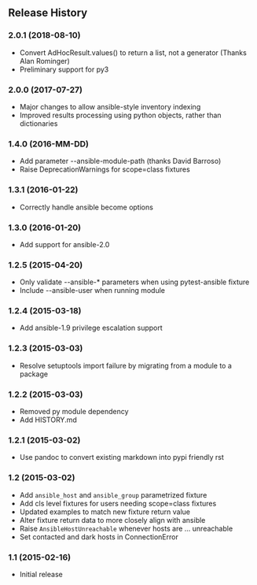 ## Release History

### 2.0.1 (2018-08-10)

* Convert AdHocResult.values() to return a list, not a generator (Thanks Alan Rominger)
* Preliminary support for py3

### 2.0.0 (2017-07-27)

* Major changes to allow ansible-style inventory indexing
* Improved results processing using python objects, rather than dictionaries

### 1.4.0 (2016-MM-DD)

* Add parameter --ansible-module-path (thanks David Barroso)
* Raise DeprecationWarnings for scope=class fixtures

### 1.3.1 (2016-01-22)

* Correctly handle ansible become options

### 1.3.0 (2016-01-20)

* Add support for ansible-2.0

### 1.2.5 (2015-04-20)

* Only validate --ansible-* parameters when using pytest-ansible fixture
* Include --ansible-user when running module

### 1.2.4 (2015-03-18)

* Add ansible-1.9 privilege escalation support

### 1.2.3 (2015-03-03)

* Resolve setuptools import failure by migrating from a module to a package

### 1.2.2 (2015-03-03)

* Removed py module dependency
* Add HISTORY.md

### 1.2.1 (2015-03-02)

* Use pandoc to convert existing markdown into pypi friendly rst

### 1.2 (2015-03-02)

* Add `ansible_host` and `ansible_group` parametrized fixture
* Add cls level fixtures for users needing scope=class fixtures
* Updated examples to match new fixture return value
* Alter fixture return data to more closely align with ansible
* Raise `AnsibleHostUnreachable` whenever hosts are ... unreachable
* Set contacted and dark hosts in ConnectionError

### 1.1 (2015-02-16)

* Initial release
